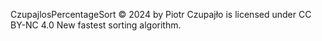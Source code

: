 CzupajlosPercentageSort © 2024 by Piotr Czupajło is licensed under CC BY-NC 4.0 
New fastest sorting algorithm.
